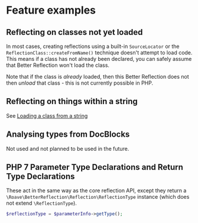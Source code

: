 # Feature examples

## Reflecting on classes not yet loaded

In most cases, creating reflections using a built-in `SourceLocator` or the `ReflectionClass::createFromName()`
technique doesn't attempt to load code. This means if a class has not already been declared, you can safely assume that
Better Reflection won't load the class.

Note that if the class is *already* loaded, then this Better Reflection does not then *unload* that class - this is not
currently possible in PHP.

## Reflecting on things within a string

See [Loading a class from a string](https://github.com/Roave/BetterReflection/tree/master/docs/usage.md#Loading-a-class-from-a-string)

## Analysing types from DocBlocks

Not used and not planned to be used in the future.

## PHP 7 Parameter Type Declarations and Return Type Declarations

These act in the same way as the core reflection API, except they return a
`\Roave\BetterReflection\Reflection\ReflectionType` instance (which does not extend `\ReflectionType`).

```php
$reflectionType = $parameterInfo->getType();
```
